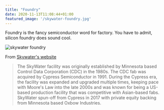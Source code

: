 ```yaml
---
title: "Foundry"
date: 2020-11-13T11:08:44+01:00
featured_image: '/skywater-foundry.jpg'
---
```


Foundry is the fancy semiconductor word for factory. You have to admit, silicon foundry does sound cool.

![skywater foundry](/skywater-foundry.jpg)

From [Skywater's website](https://www.skywatertechnology.com/about-skywater/)

> The SkyWater facility was originally established by Minnesota based Control Data Corporation (CDC) in the 1980s. The CDC fab was acquired by Cypress Semiconductor in 1991. During the Cypress era, the facility was expanded and upgraded multiple times, keeping pace with Moore's Law into the late 2000s and was known for being a US-based production facility that was competitive with Asian-based fabs. SkyWater spun-off from Cypress in 2017 with private equity backing from Minnesota based Oxbow Industries.

